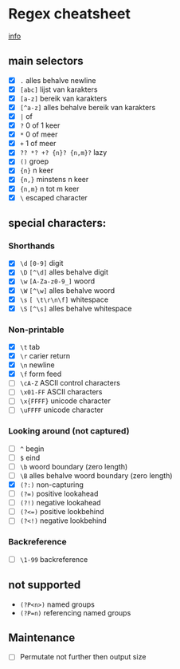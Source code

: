 # Regex cheatsheet
[info](https://www.regular-expressions.info)

## main selectors
- [x] `.` alles behalve newline
- [x] `[abc]` lijst van karakters
- [x] `[a-z]` bereik van karakters
- [x] `[^a-z]` alles behalve bereik van karakters
- [x] `|` of
- [x] `?` 0 of 1 keer
- [x] `*` 0 of meer
- [x] `+` 1 of meer
- [x] `?? *? +? {n}? {n,m}?` lazy
- [x] `()` groep
- [x] `{n}` n keer
- [x] `{n,}` minstens n keer
- [x] `{n,m}` n tot m keer
- [x] `\` escaped character

## special characters:
### Shorthands
- [x] `\d` `[0-9]` digit
- [x] `\D` `[^\d]` alles behalve digit
- [x] `\w` `[A-Za-z0-9_]` woord
- [x] `\W` `[^\w]` alles behalve woord
- [x] `\s` `[ \t\r\n\f]` whitespace
- [x] `\S` `[^\s]` alles behalve whitespace

### Non-printable
- [x] `\t` tab
- [x] `\r` carier return
- [x] `\n` newline
- [x] `\f` form feed
- [ ] `\cA-Z` ASCII control characters
- [ ] `\x01-FF` ASCII characters
- [ ] `\x{FFFF}` unicode character
- [ ] `\uFFFF` unicode character

### Looking around (not captured)
- [ ] `^` begin
- [ ] `$` eind
- [ ] `\b` woord boundary (zero length)
- [ ] `\B` alles behalve woord boundary (zero length)
- [x] `(?:)` non-capturing
- [ ] `(?=)` positive lookahead
- [ ] `(?!)` negative lookahead
- [ ] `(?<=)` positive lookbehind
- [ ] `(?<!)` negative lookbehind

### Backreference
- [ ] `\1-99` backreference

## not supported
- `(?P<n>)` named groups
- `(?P=n)` referencing named groups

## Maintenance
- [ ] Permutate not further then output size